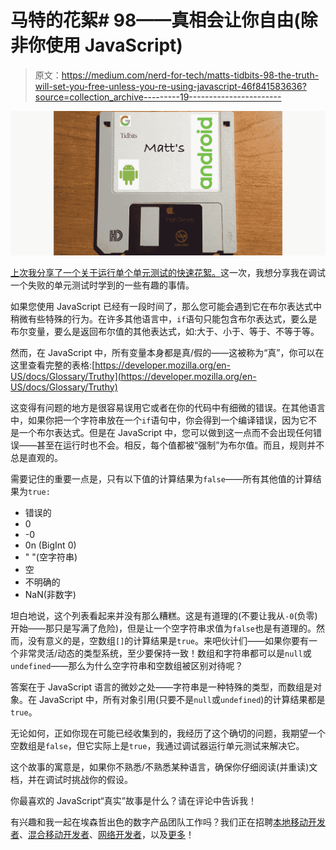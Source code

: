 # 马特的花絮# 98——真相会让你自由(除非你使用 JavaScript)

> 原文：<https://medium.com/nerd-for-tech/matts-tidbits-98-the-truth-will-set-you-free-unless-you-re-using-javascript-46f841583636?source=collection_archive---------19----------------------->

![](img/38aac84142469fb3e19295382d341213.png)

[上次我分享了一个关于运行单个单元测试的快速花絮。](/nerd-for-tech/matts-tidbits-97-running-debugging-individual-jest-unit-tests-36f7464fbaf9)这一次，我想分享我在调试一个失败的单元测试时学到的一些有趣的事情。

如果您使用 JavaScript 已经有一段时间了，那么您可能会遇到它在布尔表达式中稍微有些特殊的行为。在许多其他语言中，`if`语句只能包含布尔表达式，要么是布尔变量，要么是返回布尔值的其他表达式，如:大于、小于、等于、不等于等。

然而，在 JavaScript 中，所有变量本身都是真/假的——这被称为“真”，你可以在这里查看完整的表格:[https://developer.mozilla.org/en-US/docs/Glossary/Truthy](https://developer.mozilla.org/en-US/docs/Glossary/Truthy)

这变得有问题的地方是很容易误用它或者在你的代码中有细微的错误。在其他语言中，如果你把一个字符串放在一个`if`语句中，你会得到一个编译错误，因为它不是一个布尔表达式。但是在 JavaScript 中，您可以做到这一点而不会出现任何错误——甚至在运行时也不会。相反，每个值都被“强制”为布尔值。而且，规则并不总是直观的。

需要记住的重要一点是，只有以下值的计算结果为`false`——所有其他值的计算结果为`true:`

*   错误的
*   0
*   -0
*   0n (BigInt 0)
*   " "(空字符串)
*   空
*   不明确的
*   NaN(非数字)

坦白地说，这个列表看起来并没有那么糟糕。这是有道理的(不要让我从`-0`(负零)开始——那只是写满了危险)，但是让一个空字符串求值为`false`也是有道理的。然而，没有意义的是，空数组`[]`的计算结果是`true`。来吧伙计们——如果你要有一个非常灵活/动态的类型系统，至少要保持一致！数组和字符串都可以是`null`或`undefined`——那么为什么空字符串和空数组被区别对待呢？

答案在于 JavaScript 语言的微妙之处——字符串是一种特殊的类型，而数组是对象。在 JavaScript 中，所有对象引用(只要不是`null`或`undefined`)的计算结果都是`true`。

无论如何，正如你现在可能已经收集到的，我经历了这个确切的问题，我期望一个空数组是`false`，但它实际上是`true`，我通过调试器运行单元测试来解决它。

这个故事的寓意是，如果你不熟悉/不熟悉某种语言，确保你仔细阅读(并重读)文档，并在调试时挑战你的假设。

你最喜欢的 JavaScript“真实”故事是什么？请在评论中告诉我！

有兴趣和我一起在埃森哲出色的数字产品团队工作吗？我们正在招聘[本地移动开发者](https://www.accenture.com/us-en/careers/jobdetails?id=00960587_en&title=Native+Mobile+Developer)、[混合移动开发者](https://www.accenture.com/us-en/careers/jobdetails?id=00960583_en&title=Hybrid+Mobile+Developer)、[网络开发者](https://www.accenture.com/us-en/careers/jobdetails?id=00906120_en&title=Web+Developer)，以及[更多](https://www.accenture.com/us-en/careers/jobsearch?jk=%22Digital%20Products%22&sb=0&pg=1&is_rj=0&ct=ma%20-%20cambridge|ny%20-%20new%20york)！